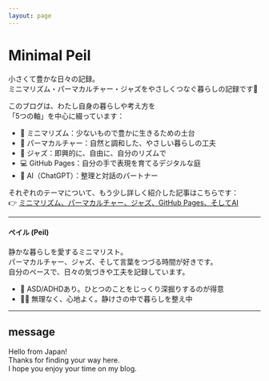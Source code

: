 ```yaml
---
layout: page
---
```


# Minimal Peil

小さくて豊かな日々の記録。  
ミニマリズム・パーマカルチャー・ジャズをやさしくつなぐ暮らしの記録です🌿

このブログは、わたし自身の暮らしや考え方を  
「5つの軸」を中心に綴っています：

- 🧹 ミニマリズム：少ないもので豊かに生きるための土台  
- 🌱 パーマカルチャー：自然と調和した、やさしい暮らしの工夫  
- 🎷 ジャズ：即興的に、自由に、自分のリズムで  
- 💻 GitHub Pages：自分の手で表現を育てるデジタルな庭  
- 🤖 AI（ChatGPT）：整理と対話のパートナー

それぞれのテーマについて、もう少し詳しく紹介した記事はこちらです：  
👉 [ミニマリズム、パーマカルチャー、ジャズ、GitHub Pages、そしてAI](https://www.minimal-peil.com/my-blog-theme/)

---

#### ペイル (Peil)

静かな暮らしを愛するミニマリスト。  
パーマカルチャー、ジャズ、そして言葉をつづる時間が好きです。  
自分のペースで、日々の気づきや工夫を記録しています。

- 🧠 ASD/ADHDあり。ひとつのことをじっくり深掘りするのが得意  
- 🚶‍♀️ 無理なく、心地よく。静けさの中で暮らしを整え中  

---

## message

Hello from Japan!  
Thanks for finding your way here.  
I hope you enjoy your time on my blog.
